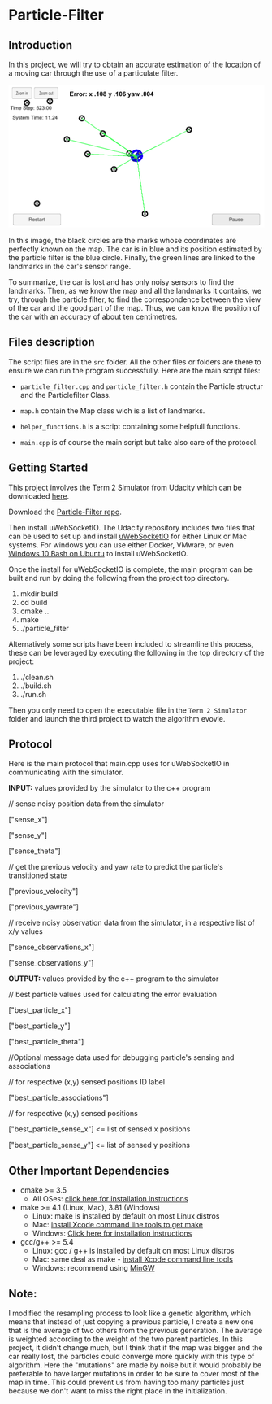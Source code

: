 [image1]: cover.png "cover img"

# Particle-Filter

## Introduction
In this project, we will try to obtain an accurate estimation of the location of a moving car through the use of a particulate filter.


![Example][image1] 

In this image, the black circles are the marks whose coordinates are perfectly known on the map. The car is in blue and its position estimated by the particle filter is the blue circle. Finally, the green lines are linked to the landmarks in the car's sensor range.

To summarize, the car is lost and has only noisy sensors to find the landmarks. Then, as we know the map and all the landmarks it contains, we try, through the particle filter, to find the correspondence between the view of the car and the good part of the map. Thus, we can know the position of the car with an accuracy of about ten centimetres.


## Files description

The script files are in the `src` folder. All the other files or folders are there to ensure we can run the program successfully. 
Here are the main script files:

 - `particle_filter.cpp` and `particle_filter.h` contain the Particle structur and the Particlefilter Class. 
 
 - `map.h` contain the Map class wich is a list of landmarks.
 
 - `helper_functions.h` is a script containing some helpfull functions.
 
 - `main.cpp` is of course the main script but take also care of the protocol.

## Getting Started
 
This project involves the Term 2 Simulator from Udacity which can be downloaded [here](https://github.com/udacity/self-driving-car-sim/releases).

Download the [Particle-Filter repo](https://github.com/GeraudMM/Particle-Filter).

Then install uWebSocketIO.
The Udacity repository includes two files that can be used to set up and install [uWebSocketIO](https://github.com/uWebSockets/uWebSockets) for either Linux or Mac systems. For windows you can use either Docker, VMware, or even [Windows 10 Bash on Ubuntu](https://www.howtogeek.com/249966/how-to-install-and-use-the-linux-bash-shell-on-windows-10/) to install uWebSocketIO.

Once the install for uWebSocketIO is complete, the main program can be built and run by doing the following from the project top directory.

1. mkdir build
2. cd build
3. cmake ..
4. make
5. ./particle_filter

Alternatively some scripts have been included to streamline this process, these can be leveraged by executing the following in the top directory of the project:

1. ./clean.sh
2. ./build.sh
3. ./run.sh

Then you only need to open the executable file in the `Term 2 Simulator` folder and launch the third project to watch the algorithm evovle.

## Protocol
Here is the main protocol that main.cpp uses for uWebSocketIO in communicating with the simulator.

**INPUT:** values provided by the simulator to the c++ program

// sense noisy position data from the simulator

["sense_x"]

["sense_y"]

["sense_theta"]

// get the previous velocity and yaw rate to predict the particle's transitioned state

["previous_velocity"]

["previous_yawrate"]

// receive noisy observation data from the simulator, in a respective list of x/y values

["sense_observations_x"]

["sense_observations_y"]

**OUTPUT:** values provided by the c++ program to the simulator

// best particle values used for calculating the error evaluation

["best_particle_x"]

["best_particle_y"]

["best_particle_theta"]

//Optional message data used for debugging particle's sensing and associations

// for respective (x,y) sensed positions ID label

["best_particle_associations"]

// for respective (x,y) sensed positions

["best_particle_sense_x"] <= list of sensed x positions

["best_particle_sense_y"] <= list of sensed y positions

## Other Important Dependencies

* cmake >= 3.5
  * All OSes: [click here for installation instructions](https://cmake.org/install/)
* make >= 4.1 (Linux, Mac), 3.81 (Windows)
  * Linux: make is installed by default on most Linux distros
  * Mac: [install Xcode command line tools to get make](https://developer.apple.com/xcode/features/)
  * Windows: [Click here for installation instructions](http://gnuwin32.sourceforge.net/packages/make.htm)
* gcc/g++ >= 5.4
  * Linux: gcc / g++ is installed by default on most Linux distros
  * Mac: same deal as make - [install Xcode command line tools](https://developer.apple.com/xcode/features/)
  * Windows: recommend using [MinGW](http://www.mingw.org/)

## Note:

I modified the resampling process to look like a genetic algorithm, which means that instead of just copying a previous particle, I create a new one that is the average of two others from the previous generation. The average is weighted according to the weight of the two parent particles. In this project, it didn't change much, but I think that if the map was bigger and the car really lost, the particles could converge more quickly with this type of algorithm. Here the "mutations" are made by noise but it would probably be preferable to have larger mutations in order to be sure to cover most of the map in time. This could prevent us from having too many particles just because we don't want to miss the right place in the initialization.
